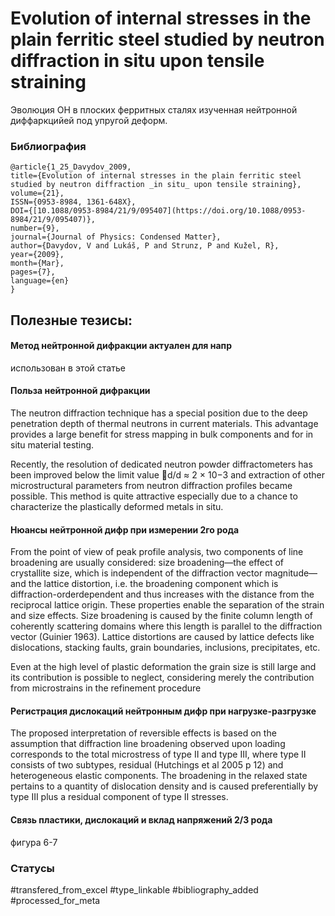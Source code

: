 # Evolution of internal stresses in the plain ferritic steel studied by neutron diffraction in situ upon tensile straining

Эволюция ОН в плоских ферритных сталях изученная нейтронной диффаркцийей под упругой деформ.

### Библиография
```
@article{1_25_Davydov_2009,
title={Evolution of internal stresses in the plain ferritic steel studied by neutron diffraction _in situ_ upon tensile straining}, volume={21},
ISSN={0953-8984, 1361-648X},
DOI={[10.1088/0953-8984/21/9/095407](https://doi.org/10.1088/0953-8984/21/9/095407)},
number={9},
journal={Journal of Physics: Condensed Matter},
author={Davydov, V and Lukáš, P and Strunz, P and Kužel, R},
year={2009},
month={Mar},
pages={7},
language={en}
}
```

## Полезные тезисы:

#### Метод нейтронной дифракции актуален для напр
использован в этой статье

#### Польза нейтронной дифракции
The neutron
diffraction technique has a special position due to the deep
penetration depth of thermal neutrons in current materials.
This advantage provides a large benefit for stress mapping
in bulk components and for in situ material testing.

Recently, the resolution of dedicated
neutron powder diffractometers has been improved below
the limit value d/d ≈ 2 × 10−3 and extraction of other
microstructural parameters from neutron diffraction profiles
became possible. This method is quite attractive especially due
to a chance to characterize the plastically deformed metals in
situ.

#### Нюансы нейтронной дифр при измерении 2го рода
From the point of view of peak profile analysis, two components of line broadening are usually considered: size broadening—the effect of crystallite size, which is independent
of the diffraction vector magnitude—and the lattice distortion, i.e. the broadening component which is diffraction-orderdependent and thus increases with the distance from the reciprocal lattice origin. These properties enable the separation of the strain and size effects. Size broadening is caused by the finite column length of coherently scattering domains where this length is parallel to the diffraction vector (Guinier 1963). Lattice distortions are caused by lattice defects like dislocations, stacking faults, grain boundaries, inclusions, precipitates, etc.

Even at the high level of plastic deformation the grain size is still large and its contribution is possible to neglect, considering merely the contribution from microstrains in the refinement procedure

#### Регистрация дислокаций нейтронным дифр при нагрузке-разгрузке
The proposed interpretation of reversible effects is based on the assumption that diffraction line broadening observed upon loading corresponds to the total microstress of type II and type III, where type II consists of two subtypes, residual (Hutchings et al 2005 p 12) and heterogeneous elastic components. The broadening in the relaxed state pertains to a quantity of dislocation density and is caused preferentially by type III plus a residual component of type II stresses.

#### Связь пластики, дислокаций и вклад напряжений 2/3 рода
фигура 6-7



### Статусы
#transfered_from_excel 
#type_linkable 
#bibliography_added
#processed_for_meta
